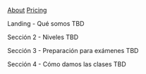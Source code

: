[About](about) [Pricing](pricing)

Landing - Qué somos
TBD

Sección 2 - Niveles
TBD

Sección 3 - Preparación para exámenes
TBD

Sección 4 - Cómo damos las clases
TBD
